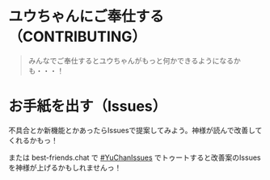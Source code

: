 # ユウちゃんにご奉仕する （CONTRIBUTING）

> みんなでご奉仕するとユウちゃんがもっと何かできるようになるかも・・・！

# お手紙を出す（Issues）

不具合とか新機能とかあったらIssuesで提案してみよう。神様が読んで改善してくれるかもっ！

または best-friends.chat で [#YuChanIssues](https://best-friends.chat/tags/yuchanissues) でトゥートすると改善案のIssuesを神様が上げるかもしれませんっ！
